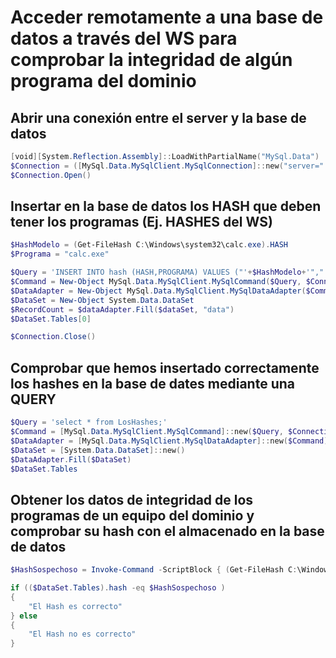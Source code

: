 # Acceder remotamente a una base de datos a través del WS para comprobar la integridad de algún programa del dominio

## Abrir una conexión entre el server y la base de datos
```powershell
[void][System.Reflection.Assembly]::LoadWithPartialName("MySql.Data")
$Connection = ([MySql.Data.MySqlClient.MySqlConnection]::new("server=" + "localhost" + ";port=3306;uid=" + "usuario" + ";pwd=contraseña" + ";database="+"LosHashes"+";SslMode=none"))
$Connection.Open()
```

## Insertar en la base de datos los HASH que deben tener los programas (Ej. HASHES del WS)
```powershell
$HashModelo = (Get-FileHash C:\Windows\system32\calc.exe).HASH
$Programa = "calc.exe"

$Query = 'INSERT INTO hash (HASH,PROGRAMA) VALUES ("'+$HashModelo+'","'+$Programa+'");'
$Command = New-Object MySql.Data.MySqlClient.MySqlCommand($Query, $Connection)
$DataAdapter = New-Object MySql.Data.MySqlClient.MySqlDataAdapter($Command)
$DataSet = New-Object System.Data.DataSet
$RecordCount = $dataAdapter.Fill($dataSet, "data")
$DataSet.Tables[0]

$Connection.Close()
```
## Comprobar que hemos insertado correctamente los hashes en la base de dates mediante una QUERY
```powershell
$Query = 'select * from LosHashes;'
$Command = [MySql.Data.MySqlClient.MySqlCommand]::new($Query, $Connection)
$DataAdapter = [MySql.Data.MySqlClient.MySqlDataAdapter]::new($Command)
$DataSet = [System.Data.DataSet]::new()
$DataAdapter.Fill($DataSet)
$DataSet.Tables
```
## Obtener los datos de integridad de los programas de un equipo del dominio y comprobar su hash con el almacenado en la base de datos
```powershell
$HashSospechoso = Invoke-Command -ScriptBlock { (Get-FileHash C:\Windows\system32\calc.exe).HASH } -ComputerName "DESKTOP-XXXXXXX"
```
```powershell
if (($DataSet.Tables).hash -eq $HashSospechoso ) 
{
    "El Hash es correcto"
} else
{
    "El Hash no es correcto"
}
```



